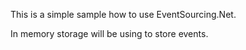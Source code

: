 ﻿This is a simple sample how to use EventSourcing.Net.

In memory storage will be using to store events.